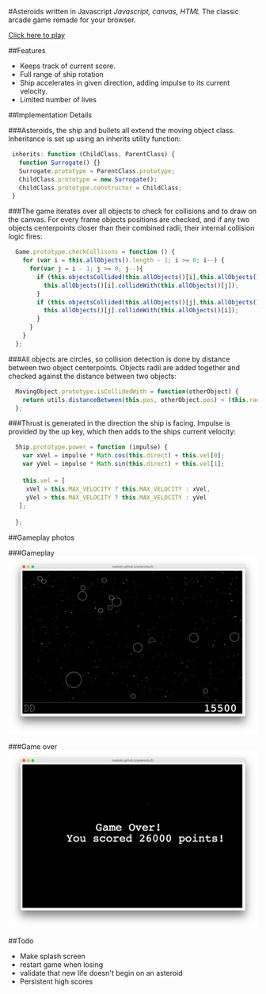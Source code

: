 #Asteroids written in Javascript
*Javascript, canvas, HTML*
The classic arcade game remade for your browser.

[Click here to play](http://medubin.github.io/asteroidsJS/)

##Features
- Keeps track of current score.
- Full range of ship rotation
- Ship accelerates in given direction, adding impulse to its current velocity.
- Limited number of lives

##Implementation Details

###Asteroids, the ship and bullets all extend the moving object class.
Inheritance is set up using an inherits utility function:
```javascript
 inherits: function (ChildClass, ParentClass) {
   function Surrogate() {}
   Surrogate.prototype = ParentClass.prototype;
   ChildClass.prototype = new Surrogate();
   ChildClass.prototype.constructor = ChildClass;
 }
```
###The game iterates over all objects to check for collisions and to draw on the canvas.
For every frame objects positions are checked, and if any two objects centerpoints closer than their combined radii, their internal collision logic fires:
```javascript
  Game.prototype.checkCollisons = function () {
    for (var i = this.allObjects().length - 1; i >= 0; i--) {
      for(var j = i - 1; j >= 0; j--){
        if (this.objectsCollided(this.allObjects()[i],this.allObjects()[j])) {
          this.allObjects()[i].collideWith(this.allObjects()[j]);
        }
        if (this.objectsCollided(this.allObjects()[j],this.allObjects()[i])){
          this.allObjects()[j].collideWith(this.allObjects()[i]);
        }
      }
    }
  };
```

###All objects are circles, so collision detection is done by distance between two object centerpoints.
Objects radii are added together and checked against the distance between two objects:
```javascript
  MovingObject.prototype.isCollidedWith = function(otherObject) {
    return utils.distanceBetween(this.pos, otherObject.pos) < (this.radius + otherObject.radius);
  };
```
###Thrust is generated in the direction the ship is facing.
  Impulse is provided by the up key, which then adds to the ships current velocity:
```javascript
  Ship.prototype.power = function (impulse) {
    var xVel = impulse * Math.cos(this.direct) + this.vel[0];
    var yVel = impulse * Math.sin(this.direct) + this.vel[1];

    this.vel = [
     xVel > this.MAX_VELOCITY ? this.MAX_VELOCITY : xVel,
     yVel > this.MAX_VELOCITY ? this.MAX_VELOCITY : yVel
   ];

  };
```

##Gameplay photos

###Gameplay
  ![Gameplay](/Screenshots/gameplay.png)

###Game over
  ![Game Over](/Screenshots/gameover.png)


##Todo
- Make splash screen
- restart game when losing
- validate that new life doesn't begin on an asteroid
- Persistent high scores
